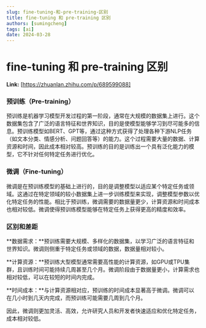 ```yaml
---
slug: fine-tuning-和-pre-training-区别
title: fine-tuning 和 pre-training 区别
authors: [sumingcheng]
tags: [ai]
date: 2024-03-28
---
```


# fine-tuning 和 pre-training 区别



 **Link:** [https://zhuanlan.zhihu.com/p/689599088]

### 预训练（Pre-training）  

预训练是机器学习模型开发过程的第一阶段，通常在大规模的数据集上进行。这个数据集包含了广泛的语言特征和世界知识，目的是使模型能够学习到尽可能多的信息。预训练模型如BERT、GPT等，通过这种方式获得了处理各种下游NLP任务（如文本分类、情感分析、问题回答等）的能力。这个过程需要大量的数据、计算资源和时间，因此成本相对较高。预训练的目的是训练出一个具有泛化能力的模型，它不针对任何特定任务进行优化。

### 微调（Fine-tuning）  

微调是在预训练模型的基础上进行的，目的是调整模型以适应某个特定任务或领域。这通过在特定领域的较小数据集上进一步训练模型来实现，调整模型参数以优化特定任务的性能。相比于预训练，微调需要的数据量更少，计算资源和时间成本也相对较低。微调使得预训练模型能够在特定任务上获得更高的精度和效率。

### 区别和差距  

**数据需求：**预训练需要大规模、多样化的数据集，以学习广泛的语言特征和世界知识。微调则侧重于特定任务或领域的数据，数据量相对较小。

**计算资源：**预训练大型模型通常需要高性能的计算资源，如GPU或TPU集群，且训练时间可能持续几周甚至几个月。微调阶段由于数据量更小，计算需求也相对较低，可以在较短的时间内完成。

**时间成本：**与计算资源相对应，预训练的时间成本显著高于微调。微调可以在几小时到几天内完成，而预训练可能需要几周到几个月。

因此，微调则更加灵活、高效，允许研究人员和开发者快速适应和优化特定任务，成本相对较低。